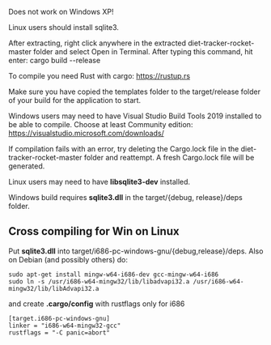 Does not work on Windows XP!

Linux users should install sqlite3.

After extracting, right click anywhere in the extracted diet-tracker-rocket-master folder and select Open in Terminal. After typing this command, hit enter: cargo build --release

To compile you need Rust with cargo: https://rustup.rs

Make sure you have copied the templates folder to the target/release folder of your build for the application to start.

Windows users may need to have Visual Studio Build Tools 2019 installed to be able to compile. Choose at least Community edition: https://visualstudio.microsoft.com/downloads/

If compilation fails with an error, try deleting the Cargo.lock file in the diet-tracker-rocket-master folder and reattempt. A fresh Cargo.lock file will be generated.

Linux users may need to have **libsqlite3-dev** installed.

Windows build requires **sqlite3.dll** in the target/{debug, release}/deps folder.

Cross compiling for Win on Linux
--------------------------------
Put **sqlite3.dll** into target/i686-pc-windows-gnu/{debug,release}/deps.
Also on Debian (and possibly others) do:

    sudo apt-get install mingw-w64-i686-dev gcc-mingw-w64-i686
    sudo ln -s /usr/i686-w64-mingw32/lib/libadvapi32.a /usr/i686-w64-mingw32/lib/libAdvapi32.a

and create **.cargo/config** with rustflags only for i686

    [target.i686-pc-windows-gnu]
    linker = "i686-w64-mingw32-gcc"
    rustflags = "-C panic=abort"


